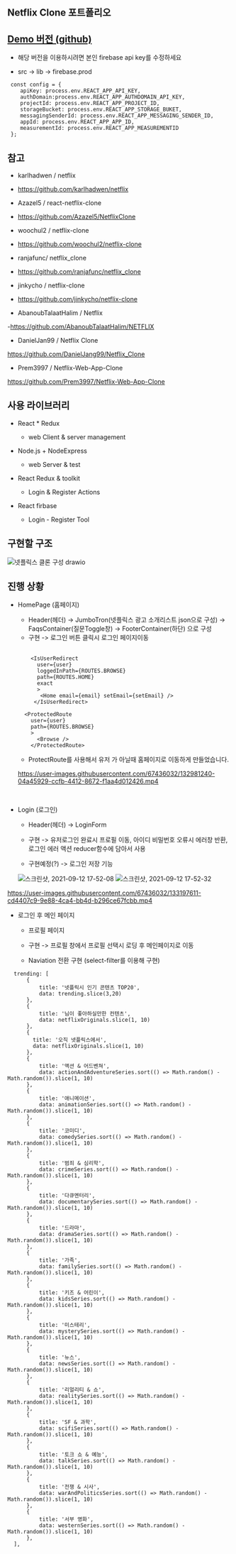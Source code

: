 ## Netflix Clone 포트폴리오

## [Demo 버전 (github)](https://koras02.github.io/react-netflix-framework/)
  
  - 해당 버전을 이용하시려면 본인 firebase api key를 수정하세요
  
  - src -> lib -> firebase.prod
  ```
   const config = {
      apiKey: process.env.REACT_APP_API_KEY,
      authDomain:process.env.REACT_APP_AUTHDOMAIN_API_KEY,
      projectId: process.env.REACT_APP_PROJECT_ID,
      storageBucket: process.env.REACT_APP_STORAGE_BUKET,
      messagingSenderId: process.env.REACT_APP_MESSAGING_SENDER_ID,
      appId: process.env.REACT_APP_APP_ID,
      measurementId: process.env.REACT_APP_MEASUREMENTID
   };
  ```


## 참고

- karlhadwen / netflix

- https://github.com/karlhadwen/netflix

- Azazel5 / react-netflix-clone

- https://github.com/Azazel5/NetflixClone

- woochul2 / netflix-clone

- https://github.com/woochul2/netflix-clone

- ranjafunc/ netflix_clone

- https://github.com/ranjafunc/netflix_clone

- jinkycho / netflix-clone

- https://github.com/jinkycho/netflix-clone

- AbanoubTalaatHalim / Netflix 

-https://github.com/AbanoubTalaatHalim/NETFLIX

- DanielJan99 / Netflix Clone

https://github.com/DanielJang99/Netflix_Clone

- Prem3997 / Netflix-Web-App-Clone

https://github.com/Prem3997/Netflix-Web-App-Clone


## 사용 라이브러리

- React \* Redux

  - web Client & server management

- Node.js + NodeExpress

  - web Server & test

- React Redux & toolkit

  - Login & Register Actions

- React firbase
  - Login - Register Tool

  

## 구현할 구조

 ![넷플릭스 클론 구성 drawio](https://user-images.githubusercontent.com/67436032/132532908-acd42c39-dde5-4600-9c64-57f09e46896c.png)


## 진행 상황 
  
 - HomePage (홈페이지)
   - Header(헤더) -> JumboTron(넷플릭스 광고 소개리스트 json으로 구성) -> FaqsContainer(질문Toggle창) -> FooterContainer(하단) 으로 구성 
   - 구현 -> 로그인 버튼 클릭시 로그인 페이지이동 
   
   <br/>
   
   ```
       <IsUserRedirect 
         user={user} 
         loggedInPath={ROUTES.BROWSE} 
         path={ROUTES.HOME}
         exact
         >
          <Home email={email} setEmail={setEmail} />
        </IsUserRedirect>

    ```
    
    ```
      <ProtectedRoute 
        user={user} 
        path={ROUTES.BROWSE}
        >
          <Browse />
        </ProtectedRoute>     
   ```
   
   - ProtectRoute를 사용해서 유저 가 아닐때 홈페이지로 이동하게 만들었습니다.
   
   https://user-images.githubusercontent.com/67436032/132981240-04a45929-ccfb-4412-8672-f1aa4d012426.mp4

 <br />

  - Login (로그인)
     - Header(헤더) -> LoginForm
     
     - 구현 -> 유저로그인 완료시 프로필 이동, 아이디 비밀번호 오류시 에러창 반환, 로그인 에러 액션 reducer함수에 담아서 사용 
     - 구현예정(?) -> 로그인 저장 기능 

     ![스크린샷, 2021-09-12 17-52-08](https://user-images.githubusercontent.com/67436032/132981449-de171096-d419-46c7-b4b5-dc4b5eac28c3.png)
     ![스크린샷, 2021-09-12 17-52-32](https://user-images.githubusercontent.com/67436032/132981453-35762cfd-2b63-4f6e-a711-d85478e32e50.png)
   
https://user-images.githubusercontent.com/67436032/133197611-cd4407c9-9e88-4ca4-bb4d-b296ce67fcbb.mp4


  - 로그인 후 메인 페이지
    - 프로필 페이지 
    
    - 구현 -> 프로필 창에서 프로필 선택시 로딩 후 메인페이지로 이동 
    - Naviation 전환 구현 (select-filter를 이용해 구현)

  ``` 
    trending: [
        {
            title: '넷플릭시 인기 콘텐츠 TOP20',
            data: trending.slice(3,20)
        },
        {
            title: '님이 좋아하실만한 컨텐츠',
            data: netflixOriginals.slice(1, 10)
        },
        {
          title: '오직 넷플릭스에서',
          data: netflixOriginals.slice(1, 10)
        },
        {
            title: '액션 & 어드벤쳐',
            data: actionAndAdventureSeries.sort(() => Math.random() - Math.random()).slice(1, 10)
        },
        {
            title: '애니메이션',
            data: animationSeries.sort(() => Math.random() - Math.random()).slice(1, 10)
        },
        {
            title: '코미디',
            data: comedySeries.sort(() => Math.random() - Math.random()).slice(1, 10)
        },
        {
            title: '범죄 & 심리학',
            data: crimeSeries.sort(() => Math.random() - Math.random()).slice(1, 10)
        },
        {
            title: '다큐멘터리',
            data: documentarySeries.sort(() => Math.random() - Math.random()).slice(1, 10)
        },
        {
            title: '드라마',
            data: dramaSeries.sort(() => Math.random() - Math.random()).slice(1, 10)
        },
        {
            title: '가족',
            data: familySeries.sort(() => Math.random() - Math.random()).slice(1, 10)
        },
        {
            title: '키즈 & 어린이',
            data: kidsSeries.sort(() => Math.random() - Math.random()).slice(1, 10)
        },
        {
            title: '미스테리',
            data: mysterySeries.sort(() => Math.random() - Math.random()).slice(1, 10)
        },
        {
            title: '뉴스',
            data: newsSeries.sort(() => Math.random() - Math.random()).slice(1, 10)
        },
        {
            title: '리얼리티 & 쇼',
            data: realitySeries.sort(() => Math.random() - Math.random()).slice(1, 10)
        },
        {
            title: 'SF & 과학',
            data: scifiSeries.sort(() => Math.random() - Math.random()).slice(1, 10)
        },
        {
            title: '토크 쇼 & 예능',
            data: talkSeries.sort(() => Math.random() - Math.random()).slice(1, 10)
        },
        {
            title: '전쟁 & 시사',
            data: warAndPoliticsSeries.sort(() => Math.random() - Math.random()).slice(1, 10)
        },
        {
            title: '서부 영화',
            data: westernSeries.sort(() => Math.random() - Math.random()).slice(1, 10)
        },
    ],
  ```

   